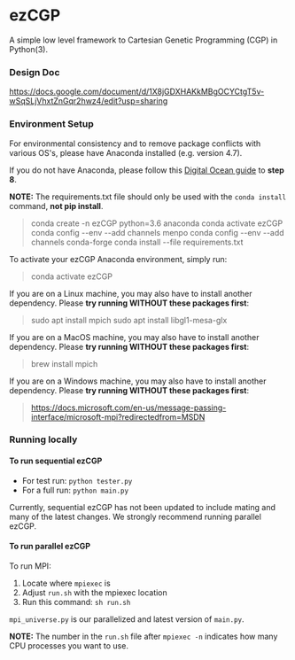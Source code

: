 # ezCGP
A simple low level framework to Cartesian Genetic Programming (CGP) in Python(3).

### Design Doc
https://docs.google.com/document/d/1X8jGDXHAKkMBgOCYCtgT5v-wSqSLjVhxtZnGqr2hwz4/edit?usp=sharing

### Environment Setup
For environmental consistency and to remove package conflicts with various OS's, please have Anaconda installed (e.g. version 4.7).

If you do not have Anaconda, please follow this [Digital Ocean guide](https://www.digitalocean.com/community/tutorials/how-to-install-anaconda-on-ubuntu-18-04-quickstart) to **step 8**.

**NOTE:** The requirements.txt file should only be used with the `conda install` command, **not pip install**.

> conda create -n ezCGP python=3.6 anaconda
> conda activate ezCGP
> conda config --env --add channels menpo
> conda config --env --add channels conda-forge
> conda install --file requirements.txt

To activate your ezCGP Anaconda environment, simply run:

> conda activate ezCGP

If you are on a Linux machine, you may also have to install another dependency. Please **try running WITHOUT these packages first**:

> sudo apt install mpich
> sudo apt install libgl1-mesa-glx

If you are on a MacOS machine, you may also have to install another dependency. Please **try running WITHOUT these packages first**:

> brew install mpich

If you are on a Windows machine, you may also have to install another dependency. Please **try running WITHOUT these packages first**:

> https://docs.microsoft.com/en-us/message-passing-interface/microsoft-mpi?redirectedfrom=MSDN   

### Running locally
#### To run sequential ezCGP 
* For test run: `python tester.py`
* For a full run: `python main.py`

Currently, sequential ezCGP has not been updated to include mating and many of the latest changes. We strongly recommend running parallel ezCGP.

#### To run parallel ezCGP
To run MPI:

1. Locate where `mpiexec` is 
2. Adjust `run.sh` with the mpiexec location
3. Run this command: `sh run.sh`

`mpi_universe.py` is our parallelized and latest version of `main.py`.

**NOTE:** The number in the `run.sh` file after `mpiexec -n` indicates how many CPU processes you want to use. 

